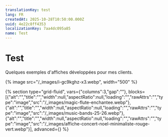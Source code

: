 ```yaml
---
translationKey: test
lang: FR
createdAt: 2025-10-28T10:50:00.000Z
uuid: 4e22c8ff4353
localizationKey: 7aa4dc095a85
name: Test
---
```

# Test

Quelques exemples d'affiches développées pour mes clients.

{% image src="/_images/i-gc9kghz-x3.webp", width="500" %}

{% section type="grid-fluid", vars={"columns":3,"gap":""}, blocks=[{"alt":"","title":"","width":null,"aspectRatio":null,"loading":"","rawAttrs":"","type":"image","src":"/_images/magic-flute-enchantee.webp"},{"alt":"","title":"","width":null,"aspectRatio":null,"loading":"","rawAttrs":"","type":"image","src":"/_images/music-bands-25-26.webp"},{"alt":"","title":"","width":null,"aspectRatio":null,"loading":"","rawAttrs":"","type":"image","src":"/_images/affiche-concert-noel-minimaliste-rouge-vert.webp"}], advanced={} %}
